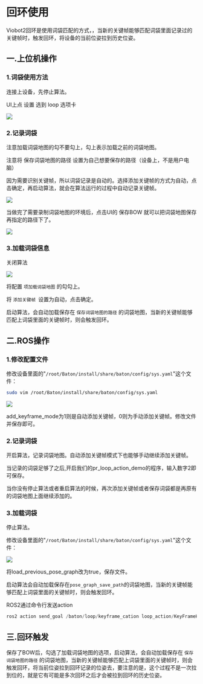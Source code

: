 # 回环使用

Viobot2回环是使用词袋匹配的方式，，当新的关键帧能够匹配词袋里面记录过的关键帧时，触发回环，将设备的当前位姿拉到历史位姿。

## 一.上位机操作

### 1.词袋使用方法

连接上设备，先停止算法。

UI上点 设置 选到 loop 选项卡

![](image/image_Tjs85b0vZQ.png)

### 2.记录词袋

注意加载词袋地图的勾不要勾上，勾上表示加载之前的词袋地图。

注意将 保存词袋地图的路径 设置为自己想要保存的路径（设备上，不是用户电脑）

因为需要识别关键帧，所以词袋记录是自动的。选择添加关键帧的方式为自动，点击确定，再启动算法，就会在算法运行的过程中自动记录关键帧。

![](image/image_cAoJa--XiV.png)

当做完了需要录制词袋地图的环境后，点击UI的 保存BOW 就可以把词袋地图保存再指定的路径下了。

![](image/image_rS4iUbW7kx.png)

### 3.加载词袋信息

关闭算法

![](image/image_kGqpbYIl80.png)

将配置 `项加载词袋地图` 的勾勾上。

将 `添加关键帧 `设置为自动，点击确定。

启动算法，会自动加载保存在 `保存词袋地图的路径` 的词袋地图，当新的关键帧能够匹配上词袋里面的关键帧时，则会触发回环。

## 二.ROS操作

### 1.修改配置文件

修改设备里面的"`/root/Baton/install/share/baton/config/sys.yaml`"这个文件：

```bash
sudo vim /root/Baton/install/share/baton/config/sys.yaml
```

![](image/image_G8oAOD98B1.png)

add\_keyframe\_mode为1则是自动添加关键帧，0则为手动添加关键帧。修改文件并保存即可。

### 2.记录词袋

开启算法，记录词袋地图。自动添加关键帧模式下也能够手动继续添加关键帧。

当记录的词袋足够了之后,开启我们的pr\_loop\_action\_demo的程序，输入数字2即可保存。

当你没有停止算法或者重启算法的时候，再次添加关键帧或者保存词袋都是再原有的词袋地图上面继续添加的。

### 3.加载词袋

停止算法。

修改设备里面的"`/root/Baton/install/share/baton/config/sys.yaml`"这个文件：

![](image/image_1gU7kEuSxz.png)

将load\_previous\_pose\_graph改为true，保存文件。

启动算法会自动加载保存在`pose_graph_save_path`的词袋地图，当新的关键帧能够匹配上词袋里面的关键帧时，则会触发回环。

ROS2通过命令行发送action

```c++
ros2 action send_goal /baton/loop/keyframe_cation loop_action/KeyFrameHandle "{function: 2}"
```

## 三.回环触发

保存了BOW后，勾选了加载词袋地图的选项，启动算法，会自动加载保存在 `保存词袋地图的路径` 的词袋地图，当新的关键帧能够匹配上词袋里面的关键帧时，则会触发回环，将当前位姿拉到回环记录的位姿去，要注意的是，这个过程不是一次拉到位的，就是它有可能是多次回环之后才会被拉到回环的历史位姿。
